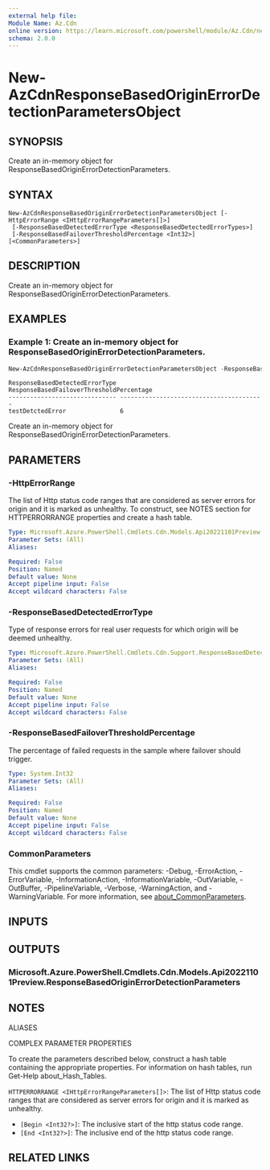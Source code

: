 ```yaml
---
external help file:
Module Name: Az.Cdn
online version: https://learn.microsoft.com/powershell/module/Az.Cdn/new-AzCdnResponseBasedOriginErrorDetectionParametersObject
schema: 2.0.0
---
```


# New-AzCdnResponseBasedOriginErrorDetectionParametersObject

## SYNOPSIS
Create an in-memory object for ResponseBasedOriginErrorDetectionParameters.

## SYNTAX

```
New-AzCdnResponseBasedOriginErrorDetectionParametersObject [-HttpErrorRange <IHttpErrorRangeParameters[]>]
 [-ResponseBasedDetectedErrorType <ResponseBasedDetectedErrorTypes>]
 [-ResponseBasedFailoverThresholdPercentage <Int32>] [<CommonParameters>]
```

## DESCRIPTION
Create an in-memory object for ResponseBasedOriginErrorDetectionParameters.

## EXAMPLES

### Example 1: Create an in-memory object for ResponseBasedOriginErrorDetectionParameters.
```powershell
New-AzCdnResponseBasedOriginErrorDetectionParametersObject -ResponseBasedDetectedErrorType testDetctedError -ResponseBasedFailoverThresholdPercentage 6 
```

```output
ResponseBasedDetectedErrorType ResponseBasedFailoverThresholdPercentage
------------------------------ ----------------------------------------
testDetctedError               6
```

Create an in-memory object for ResponseBasedOriginErrorDetectionParameters.

## PARAMETERS

### -HttpErrorRange
The list of Http status code ranges that are considered as server errors for origin and it is marked as unhealthy.
To construct, see NOTES section for HTTPERRORRANGE properties and create a hash table.

```yaml
Type: Microsoft.Azure.PowerShell.Cmdlets.Cdn.Models.Api20221101Preview.IHttpErrorRangeParameters[]
Parameter Sets: (All)
Aliases:

Required: False
Position: Named
Default value: None
Accept pipeline input: False
Accept wildcard characters: False
```

### -ResponseBasedDetectedErrorType
Type of response errors for real user requests for which origin will be deemed unhealthy.

```yaml
Type: Microsoft.Azure.PowerShell.Cmdlets.Cdn.Support.ResponseBasedDetectedErrorTypes
Parameter Sets: (All)
Aliases:

Required: False
Position: Named
Default value: None
Accept pipeline input: False
Accept wildcard characters: False
```

### -ResponseBasedFailoverThresholdPercentage
The percentage of failed requests in the sample where failover should trigger.

```yaml
Type: System.Int32
Parameter Sets: (All)
Aliases:

Required: False
Position: Named
Default value: None
Accept pipeline input: False
Accept wildcard characters: False
```

### CommonParameters
This cmdlet supports the common parameters: -Debug, -ErrorAction, -ErrorVariable, -InformationAction, -InformationVariable, -OutVariable, -OutBuffer, -PipelineVariable, -Verbose, -WarningAction, and -WarningVariable. For more information, see [about_CommonParameters](http://go.microsoft.com/fwlink/?LinkID=113216).

## INPUTS

## OUTPUTS

### Microsoft.Azure.PowerShell.Cmdlets.Cdn.Models.Api20221101Preview.ResponseBasedOriginErrorDetectionParameters

## NOTES

ALIASES

COMPLEX PARAMETER PROPERTIES

To create the parameters described below, construct a hash table containing the appropriate properties. For information on hash tables, run Get-Help about_Hash_Tables.


`HTTPERRORRANGE <IHttpErrorRangeParameters[]>`: The list of Http status code ranges that are considered as server errors for origin and it is marked as unhealthy.
  - `[Begin <Int32?>]`: The inclusive start of the http status code range.
  - `[End <Int32?>]`: The inclusive end of the http status code range.

## RELATED LINKS

